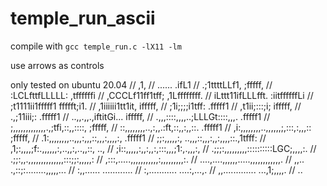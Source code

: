 # temple_run_ascii
compile with 
`gcc temple_run.c -lX11 -lm`

use arrows as controls

only tested on ubuntu 20.04
//                                                            ,1,
//                               ......                     .ifL1
//                            .;1ttttLLf1,                 ;fffff,
//                           :LCLfttfLLLLL:              ,tffffffi
//                          ,CCCLf11ff1tff;            ,1Lffffffff.
//                          iLttt11ifLLLfft.           :iitffffffLi
//                          ;t1111ii1fffff1               ffffft;i1.
//                          ,1iiiiii1tt1it,              ifffff,
//                           ;1i;;;;i1tff:              .fffff1
//                           ,t1ii;:::;i;               ifffff,
//                          .,;11iii;:                 .fffff1
//                     ..,,.,,.,iftitGi...             ifffff,
//                 .,,,::::,,,,..;LLLGt::::,,,.       .fffff1
//                 ;,,,,,,,,,,,,,.,;tfi,::,,::::,     ;fffff,
//                 ::,,,,,,,,..,:,,.:ft,::,,:,,::.   .fffff1
//                 ,i:,,,,,,,,..,,,,,,;,:::,:,,,::   ;fffff,
//                 .1:,,,,,,,,..,,,:,,,::,,,:,,,,:, .fffff1
//                  ;;:,,,,,:, ..,,,::,,,:,,:,,,,::.,1tfff:
//                  ,1;:,,,,;f:.,,,,,,:,..,,:,..,,::,  ..,
//                   ;i::,,,,,:,,:,,:,:::,,,;1:,.,,,:,
//                   .;;;:,,,,,,,,,::::::::::LGC;,,,,:.
//                    .;;:,,.,,,,,,,,,,,,,,:::;;:,,,,,:
//                     ,:::,.....,,,,,,,,,,,:,,,,,,,,,:.
//                     ....,....,,,,,,.....,,,,,,,,,,,,.
//                     ,,..     .,::;:........,,,,,...
//                     :,,......      ............
//                     :,...........   ....:,...,.
//                     ,,............. ...,1;,,,,.
//                                         ..

